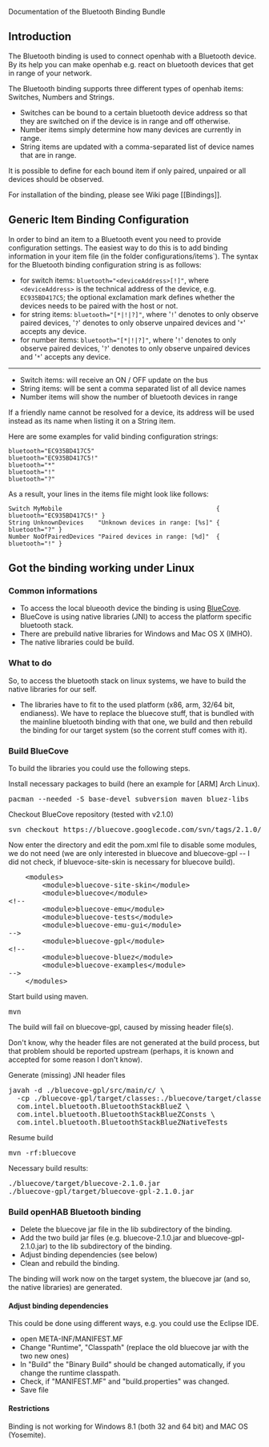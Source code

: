 Documentation of the Bluetooth Binding Bundle

## Introduction

The Bluetooth binding is used to connect openhab with a Bluetooth device. By its help you can make openhab e.g. react on bluetooth devices that get in range of your network.

The Bluetooth binding supports three different types of openhab items: Switches, Numbers and Strings.

- Switches can be bound to a certain bluetooth device address so that they are switched on if the device is in range and off otherwise.
- Number items simply determine how many devices are currently in range.
- String items are updated with a comma-separated list of device names that are in range.

It is possible to define for each bound item if only paired, unpaired or all devices should be observed.

For installation of the binding, please see Wiki page [[Bindings]].

## Generic Item Binding Configuration

In order to bind an item to a Bluetooth event you need to provide configuration settings. The easiest way to do this is to add binding information in your item file (in the folder configurations/items`). The syntax for the Bluetooth binding configuration string is as follows:


* for switch items: `bluetooth="<deviceAddress>[!]"`, where `<deviceAddress>` is the technical address of the device, e.g. `EC935BD417C5`; the optional exclamation mark defines whether the devices needs to be paired with the host or not.
* for string items: `bluetooth="[*|!|?]"`, where '`!`' denotes to only observe paired devices, '`?`' denotes to only observe unpaired devices and '`*`' accepts any device.
* for number items: `bluetooth="[*|!|?]"`, where '`!`' denotes to only observe paired devices, '`?`' denotes to only observe unpaired devices and '`*`' accepts any device.

***

* Switch items: will receive an ON / OFF update on the bus
* String items: will be sent a comma separated list of all device names
* Number items will show the number of bluetooth devices in range


If a friendly name cannot be resolved for a device, its address will be used instead as its name when listing it on a String item.


Here are some examples for valid binding configuration strings:

    bluetooth="EC935BD417C5"
    bluetooth="EC935BD417C5!"
    bluetooth="*"
    bluetooth="!"
    bluetooth="?"

As a result, your lines in the items file might look like follows:

    Switch MyMobile     	                                  { bluetooth="EC935BD417C5!" }
    String UnknownDevices    "Unknown devices in range: [%s]" { bluetooth="?" }
    Number NoOfPairedDevices "Paired devices in range: [%d]"  { bluetooth="!" }

## Got the binding working under Linux

### Common informations

* To access the local blueooth device the binding is using [BlueCove](http://bluecove.org/).
* BlueCove is using native libraries (JNI) to access the platform specific bluetooth stack.
* There are prebuild native libraries for Windows and Mac OS X (IMHO).
* The native libraries could be build.

### What to do

So, to access the bluetooth stack on linux systems, we have to build the native libraries for our self.
* The libraries have to fit to the used platform (x86, arm, 32/64 bit, endianess).
We have to replace the bluecove stuff, that is bundled with the mainline bluetooth binding with that one, we build and then rebuild the binding for our target system (so the corrent stuff comes with it).

### Build BlueCove

To build the libraries you could use the following steps.

Install necessary packages to build (here an example for [ARM] Arch Linux).
<pre>pacman --needed -S base-devel subversion maven bluez-libs</pre>

Checkout BlueCove repository (tested with v2.1.0)
<pre>svn checkout https://bluecove.googlecode.com/svn/tags/2.1.0/</pre>

Now enter the directory and edit the pom.xml file to disable some modules, we do not need (we are only interested in bluecove and bluecove-gpl -- I did not check, if bluevoce-site-skin is necessary for bluecove build).

<pre>
    &lt;modules>
        &lt;module>bluecove-site-skin&lt;/module>
        &lt;module>bluecove&lt;/module>
&lt;!--
        &lt;module>bluecove-emu&lt;/module>
        &lt;module>bluecove-tests&lt;/module>
        &lt;module>bluecove-emu-gui&lt;/module>
-->
        &lt;module>bluecove-gpl&lt;/module>
&lt;!--
        &lt;module>bluecove-bluez&lt;/module>
        &lt;module>bluecove-examples&lt;/module>
-->
    &lt;/modules>
</pre>

Start build using maven.
<pre>mvn</pre>

The build will fail on bluecove-gpl, caused by missing header file(s).

Don't know, why the header files are not generated at the build process, but that problem should be reported upstream (perhaps, it is known and accepted for some reason I don't know).

Generate (missing) JNI header files
<pre>javah -d ./bluecove-gpl/src/main/c/ \
  -cp ./bluecove-gpl/target/classes:./bluecove/target/classes \
  com.intel.bluetooth.BluetoothStackBlueZ \
  com.intel.bluetooth.BluetoothStackBlueZConsts \
  com.intel.bluetooth.BluetoothStackBlueZNativeTests</pre>

Resume build
<pre>mvn -rf:bluecove</pre>

Necessary build results:
<pre>./bluecove/target/bluecove-2.1.0.jar
./bluecove-gpl/target/bluecove-gpl-2.1.0.jar</pre>

### Build openHAB Bluetooth binding

* Delete the bluecove jar file in the lib subdirectory of the binding.
* Add the two build jar files (e.g. bluecove-2.1.0.jar and bluecove-gpl-2.1.0.jar) to the lib subdirectory of the binding.
* Adjust binding dependencies (see below)
* Clean and rebuild the binding.

The binding will work now on the target system, the bluecove jar (and so, the native libraries) are generated. 

#### Adjust binding dependencies

This could be done using different ways, e.g. you could use the Eclipse IDE.
* open META-INF/MANIFEST.MF
* Change "Runtime", "Classpath" (replace the old bluecove jar with the two new ones)
* In "Build" the "Binary Build" should be changed automatically, if you change the runtime classpath.
* Check, if "MANIFEST.MF" and "build.properties" was changed.
* Save file

#### Restrictions

Binding is not working for Windows 8.1 (both 32 and 64 bit) and MAC OS (Yosemite).